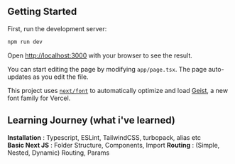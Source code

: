 ## Getting Started

First, run the development server:

```bash
npm run dev
```

Open [http://localhost:3000](http://localhost:3000) with your browser to see the result.

You can start editing the page by modifying `app/page.tsx`. The page auto-updates as you edit the file.

This project uses [`next/font`](https://nextjs.org/docs/app/building-your-application/optimizing/fonts) to automatically optimize and load [Geist](https://vercel.com/font), a new font family for Vercel.

## Learning Journey (what i've learned)
<b>Installation</b> : Typescript, ESLint, TailwindCSS, turbopack, alias etc <br>
<b>Basic Next JS</b> : Folder Structure, Components, Import
<b>Routing</b> : (Simple, Nested, Dynamic) Routing, Params